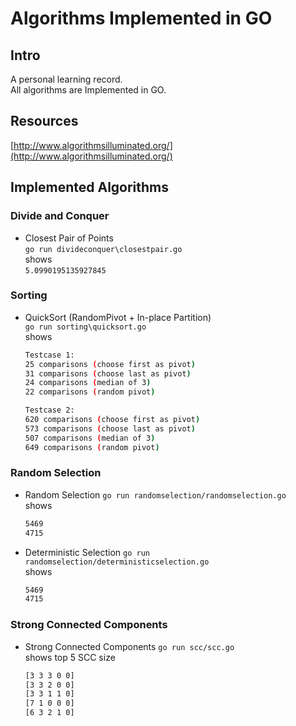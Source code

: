 # Algorithms Implemented in GO
## Intro
A personal learning record.  
All algorithms are Implemented in GO.

## Resources
[http://www.algorithmsilluminated.org/](http://www.algorithmsilluminated.org/)

## Implemented Algorithms
### Divide and Conquer
- Closest Pair of Points  
    `go run divideconquer\closestpair.go`  
    shows  
    `5.0990195135927845`

### Sorting
- QuickSort (RandomPivot + In-place Partition)  
    `go run sorting\quicksort.go`  
    shows  
    ```bash
    Testcase 1:
    25 comparisons (choose first as pivot)
    31 comparisons (choose last as pivot)
    24 comparisons (median of 3)
    22 comparisons (random pivot)

    Testcase 2:
    620 comparisons (choose first as pivot)
    573 comparisons (choose last as pivot)
    507 comparisons (median of 3)
    649 comparisons (random pivot)
    ```

### Random Selection
- Random Selection
    `go run randomselection/randomselection.go`  
    shows  
    ```bash
    5469
    4715
    ```
- Deterministic Selection
    `go run randomselection/deterministicselection.go`  
    shows  
    ```bash
    5469
    4715
    ```

### Strong Connected Components
- Strong Connected Components
    `go run scc/scc.go`  
    shows top 5 SCC size  
    ```bash
    [3 3 3 0 0]
    [3 3 2 0 0]
    [3 3 1 1 0]
    [7 1 0 0 0]
    [6 3 2 1 0]
    ```
